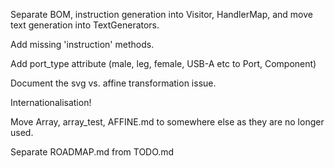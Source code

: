 Separate BOM, instruction generation into Visitor, HandlerMap,
and move text generation into TextGenerators.

Add missing 'instruction' methods.

Add port_type attribute (male, leg, female, USB-A etc to Port, Component)

Document the svg vs. affine transformation issue.

Internationalisation!

Move Array, array_test, AFFINE.md to somewhere else as they are no longer used.

Separate ROADMAP.md from TODO.md